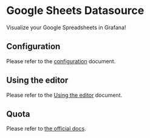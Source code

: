 # Google Sheets Datasource

Visualize your Google Spreadsheets in Grafana!

## Configuration

Please refer to the [configuration](https://github.com/grafana/google-sheets-datasource/blob/master/docs/configuration.md) document.

## Using the editor

Please refer to the [Using the editor](https://github.com/grafana/google-sheets-datasource/blob/master/docs/using-the-editor.md) document.

## Quota

Please refer to [the official docs](https://developers.google.com/sheets/api/limits).
